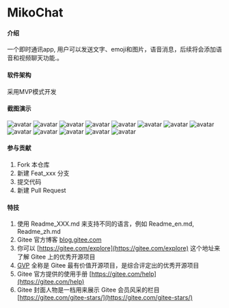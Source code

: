 # MikoChat

#### 介绍
一个即时通讯app, 用户可以发送文字、emoji和图片，语音消息，后续将会添加语音和视频聊天功能.。

#### 软件架构
采用MVP模式开发

#### 截图演示

![avatar](https://mikochat.oss-ap-northeast-1.aliyuncs.com/Screenshoots/mikochat/0.jpg)
![avatar](https://mikochat.oss-ap-northeast-1.aliyuncs.com/Screenshoots/mikochat/1.jpg)
![avatar](https://mikochat.oss-ap-northeast-1.aliyuncs.com/Screenshoots/mikochat/2.jpg)
![avatar](https://mikochat.oss-ap-northeast-1.aliyuncs.com/Screenshoots/mikochat/3.jpg)
![avatar](https://mikochat.oss-ap-northeast-1.aliyuncs.com/Screenshoots/mikochat/4.jpg)
![avatar](https://mikochat.oss-ap-northeast-1.aliyuncs.com/Screenshoots/mikochat/5.jpg)
![avatar](https://mikochat.oss-ap-northeast-1.aliyuncs.com/Screenshoots/mikochat/6.jpg)
![avatar](https://mikochat.oss-ap-northeast-1.aliyuncs.com/Screenshoots/mikochat/7.jpg)
![avatar](https://mikochat.oss-ap-northeast-1.aliyuncs.com/Screenshoots/mikochat/8.jpg)
![avatar](https://mikochat.oss-ap-northeast-1.aliyuncs.com/Screenshoots/mikochat/9.jpg)
![avatar](https://mikochat.oss-ap-northeast-1.aliyuncs.com/Screenshoots/mikochat/10.jpg)
![avatar](https://mikochat.oss-ap-northeast-1.aliyuncs.com/Screenshoots/mikochat/11.jpg)
![avatar](https://mikochat.oss-ap-northeast-1.aliyuncs.com/Screenshoots/mikochat/12.jpg)

#### 参与贡献

1.  Fork 本仓库
2.  新建 Feat_xxx 分支
3.  提交代码
4.  新建 Pull Request

#### 特技

1.  使用 Readme\_XXX.md 来支持不同的语言，例如 Readme\_en.md, Readme\_zh.md
2.  Gitee 官方博客 [blog.gitee.com](https://blog.gitee.com)
3.  你可以 [https://gitee.com/explore](https://gitee.com/explore) 这个地址来了解 Gitee 上的优秀开源项目
4.  [GVP](https://gitee.com/gvp) 全称是 Gitee 最有价值开源项目，是综合评定出的优秀开源项目
5.  Gitee 官方提供的使用手册 [https://gitee.com/help](https://gitee.com/help)
6.  Gitee 封面人物是一档用来展示 Gitee 会员风采的栏目 [https://gitee.com/gitee-stars/](https://gitee.com/gitee-stars/)
